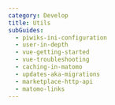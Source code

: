 ```yaml
---
category: Develop
title: Utils
subGuides:
  - piwiks-ini-configuration
  - user-in-depth
  - vue-getting-started
  - vue-troubleshooting
  - caching-in-matomo
  - updates-aka-migrations
  - marketplace-http-api
  - matomo-links
---
```

